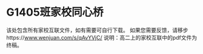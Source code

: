 # G1405班家校同心桥
该处包含所有家校互联文件，如有需要可自行下载。
如果您需要反馈，请移步https://www.wenjuan.com/s/qAvYVjC/
说明：高二上的家校互联中的pdf文件为终稿。
